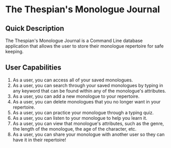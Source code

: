 # The Thespian's Monologue Journal

## Quick Description
The Thespian's Monologue Journal is a Command Line database application that allows the user to store their monologue repertoire for safe keeping.

## User Capabilities
1. As a user, you can access all of your saved monologues.
2. As a user, you can search through your saved monologues by typing in any keyword that can be found within any of the monologue's attributes.
3. As a user, you can add a new monologue to your repertoire.
4. As a user, you can delete monologues that you no longer want in your repertoire.
5. As a user, you can practice your monologue through a typing quiz.
6. As a user, you can listen to your monologue to help you learn it.
7. As a user, you can view that monologue's attributes, such as the genre, the length of the monologue, the age of the character, etc.
8. As a user, you can share your monologue with another user so they can have it in their repertoire!
